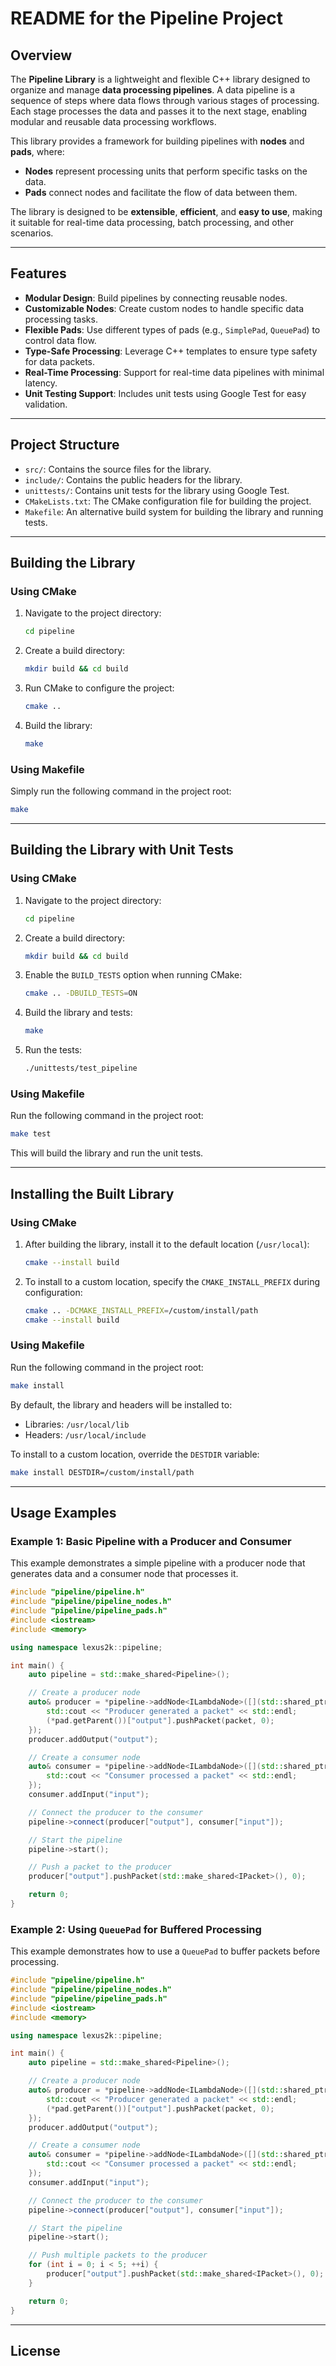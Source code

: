 # README for the Pipeline Project

## Overview

The **Pipeline Library** is a lightweight and flexible C++ library designed to organize and manage **data processing pipelines**. A data pipeline is a sequence of steps where data flows through various stages of processing. Each stage processes the data and passes it to the next stage, enabling modular and reusable data processing workflows.

This library provides a framework for building pipelines with **nodes** and **pads**, where:
- **Nodes** represent processing units that perform specific tasks on the data.
- **Pads** connect nodes and facilitate the flow of data between them.

The library is designed to be **extensible**, **efficient**, and **easy to use**, making it suitable for real-time data processing, batch processing, and other scenarios.

---

## Features

- **Modular Design**: Build pipelines by connecting reusable nodes.
- **Customizable Nodes**: Create custom nodes to handle specific data processing tasks.
- **Flexible Pads**: Use different types of pads (e.g., `SimplePad`, `QueuePad`) to control data flow.
- **Type-Safe Processing**: Leverage C++ templates to ensure type safety for data packets.
- **Real-Time Processing**: Support for real-time data pipelines with minimal latency.
- **Unit Testing Support**: Includes unit tests using Google Test for easy validation.

---

## Project Structure

- `src/`: Contains the source files for the library.
- `include/`: Contains the public headers for the library.
- `unittests/`: Contains unit tests for the library using Google Test.
- `CMakeLists.txt`: The CMake configuration file for building the project.
- `Makefile`: An alternative build system for building the library and running tests.

---

## Building the Library

### Using CMake
1. Navigate to the project directory:
   ```bash
   cd pipeline
   ```
2. Create a build directory:
   ```bash
   mkdir build && cd build
   ```
3. Run CMake to configure the project:
   ```bash
   cmake ..
   ```
4. Build the library:
   ```bash
   make
   ```

### Using Makefile
Simply run the following command in the project root:
```bash
make
```

---

## Building the Library with Unit Tests

### Using CMake
1. Navigate to the project directory:
   ```bash
   cd pipeline
   ```
2. Create a build directory:
   ```bash
   mkdir build && cd build
   ```
3. Enable the `BUILD_TESTS` option when running CMake:
   ```bash
   cmake .. -DBUILD_TESTS=ON
   ```
4. Build the library and tests:
   ```bash
   make
   ```
5. Run the tests:
   ```bash
   ./unittests/test_pipeline
   ```

### Using Makefile
Run the following command in the project root:
```bash
make test
```

This will build the library and run the unit tests.

---

## Installing the Built Library

### Using CMake
1. After building the library, install it to the default location (`/usr/local`):
   ```bash
   cmake --install build
   ```
2. To install to a custom location, specify the `CMAKE_INSTALL_PREFIX` during configuration:
   ```bash
   cmake .. -DCMAKE_INSTALL_PREFIX=/custom/install/path
   cmake --install build
   ```

### Using Makefile
Run the following command in the project root:
```bash
make install
```

By default, the library and headers will be installed to:
- Libraries: `/usr/local/lib`
- Headers: `/usr/local/include`

To install to a custom location, override the `DESTDIR` variable:
```bash
make install DESTDIR=/custom/install/path
```

---

## Usage Examples

### Example 1: Basic Pipeline with a Producer and Consumer

This example demonstrates a simple pipeline with a producer node that generates data and a consumer node that processes it.

```cpp
#include "pipeline/pipeline.h"
#include "pipeline/pipeline_nodes.h"
#include "pipeline/pipeline_pads.h"
#include <iostream>
#include <memory>

using namespace lexus2k::pipeline;

int main() {
    auto pipeline = std::make_shared<Pipeline>();

    // Create a producer node
    auto& producer = *pipeline->addNode<ILambdaNode>([](std::shared_ptr<IPacket> packet, IPad& pad) {
        std::cout << "Producer generated a packet" << std::endl;
        (*pad.getParent())["output"].pushPacket(packet, 0);
    });
    producer.addOutput("output");

    // Create a consumer node
    auto& consumer = *pipeline->addNode<ILambdaNode>([](std::shared_ptr<IPacket> packet, IPad& pad) {
        std::cout << "Consumer processed a packet" << std::endl;
    });
    consumer.addInput("input");

    // Connect the producer to the consumer
    pipeline->connect(producer["output"], consumer["input"]);

    // Start the pipeline
    pipeline->start();

    // Push a packet to the producer
    producer["output"].pushPacket(std::make_shared<IPacket>(), 0);

    return 0;
}
```

### Example 2: Using `QueuePad` for Buffered Processing

This example demonstrates how to use a `QueuePad` to buffer packets before processing.

```cpp
#include "pipeline/pipeline.h"
#include "pipeline/pipeline_nodes.h"
#include "pipeline/pipeline_pads.h"
#include <iostream>
#include <memory>

using namespace lexus2k::pipeline;

int main() {
    auto pipeline = std::make_shared<Pipeline>();

    // Create a producer node
    auto& producer = *pipeline->addNode<ILambdaNode>([](std::shared_ptr<IPacket> packet, IPad& pad) {
        std::cout << "Producer generated a packet" << std::endl;
        (*pad.getParent())["output"].pushPacket(packet, 0);
    });
    producer.addOutput("output");

    // Create a consumer node
    auto& consumer = *pipeline->addNode<ILambdaNode>([](std::shared_ptr<IPacket> packet, IPad& pad) {
        std::cout << "Consumer processed a packet" << std::endl;
    });
    consumer.addInput("input");

    // Connect the producer to the consumer
    pipeline->connect(producer["output"], consumer["input"]);

    // Start the pipeline
    pipeline->start();

    // Push multiple packets to the producer
    for (int i = 0; i < 5; ++i) {
        producer["output"].pushPacket(std::make_shared<IPacket>(), 0);
    }

    return 0;
}
```

---

## License

